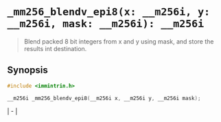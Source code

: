 `_mm256_blendv_epi8(x: __m256i, y: __m256i, mask: __m256i): __m256i`
====================================================================

> Blend packed 8 bit integers from x and y using mask, and store the results int destination.

## Synopsis

```c
#include <immintrin.h>

__m256i _mm256_blendv_epi8(__m256i x, __m256i y, __m256i mask);
```

| - | 